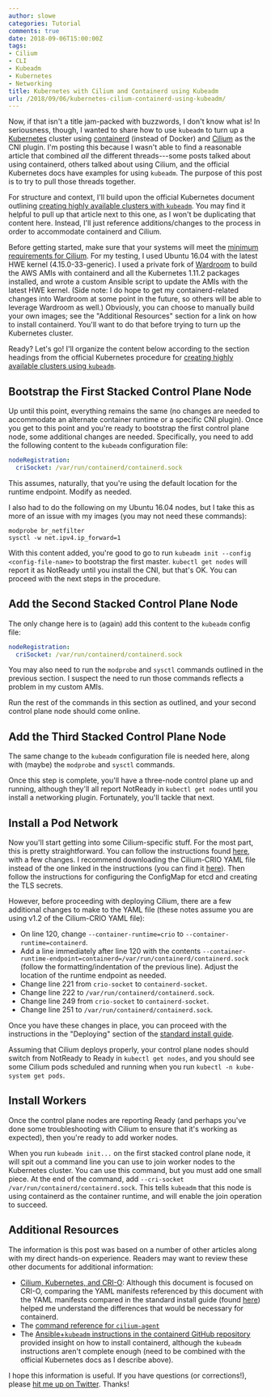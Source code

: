 ```yaml
---
author: slowe
categories: Tutorial
comments: true
date: 2018-09-06T15:00:00Z
tags:
- Cilium
- CLI
- Kubeadm
- Kubernetes
- Networking
title: Kubernetes with Cilium and Containerd using Kubeadm
url: /2018/09/06/kubernetes-cilium-containerd-using-kubeadm/
---
```


Now, if that isn't a title jam-packed with buzzwords, I don't know what is! In seriousness, though, I wanted to share how to use `kubeadm` to turn up a [Kubernetes][link-4] cluster using [containerd][link-3] (instead of Docker) and [Cilium][link-2] as the CNI plugin. I'm posting this because I wasn't able to find a reasonable article that combined _all_ the different threads---some posts talked about using containerd, others talked about using Cilium, and the official Kubernetes docs have examples for using `kubeadm`. The purpose of this post is to try to pull those threads together.<!--more-->

For structure and context, I'll build upon the official Kubernetes document outlining [creating highly available clusters with `kubeadm`][link-1]. You may find it helpful to pull up that article next to this one, as I won't be duplicating that content here. Instead, I'll just reference additions/changes to the process in order to accommodate containerd and Cilium.

Before getting started, make sure that your systems will meet the [minimum requirements for Cilium][link-8]. For my testing, I used Ubuntu 16.04 with the latest HWE kernel (4.15.0-33-generic). I used a private fork of [Wardroom][link-7] to build the AWS AMIs with containerd and all the Kubernetes 1.11.2 packages installed, and wrote a custom Ansible script to update the AMIs with the latest HWE kernel. (Side note: I do hope to get my containerd-related changes into Wardroom at some point in the future, so others will be able to leverage Wardroom as well.) Obviously, you can choose to manually build your own images; see the "Additional Resources" section for a link on how to install containerd. You'll want to do that before trying to turn up the Kubernetes cluster.

Ready? Let's go! I'll organize the content below according to the section headings from the official Kubernetes procedure for [creating highly available clusters using `kubeadm`][link-1].

## Bootstrap the First Stacked Control Plane Node

Up until this point, everything remains the same (no changes are needed to accommodate an alternate container runtime or a specific CNI plugin). Once you get to this point and you're ready to bootstrap the first control plane node, some additional changes are needed. Specifically, you need to add the following content to the `kubeadm` configuration file:

``` yaml
nodeRegistration:
  criSocket: /var/run/containerd/containerd.sock
```

This assumes, naturally, that you're using the default location for the runtime endpoint. Modify as needed.

I also had to do the following on my Ubuntu 16.04 nodes, but I take this as more of an issue with my images (you may not need these commands):

    modprobe br_netfilter
    sysctl -w net.ipv4.ip_forward=1

With this content added, you're good to go to run `kubeadm init --config <config-file-name>` to bootstrap the first master. `kubectl get nodes` will report it as NotReady until you install the CNI, but that's OK. You can proceed with the next steps in the procedure.

## Add the Second Stacked Control Plane Node

The only change here is to (again) add this content to the `kubeadm` config file:

``` yaml
nodeRegistration:
  criSocket: /var/run/containerd/containerd.sock
```

You may also need to run the `modprobe` and `sysctl` commands outlined in the previous section. I suspect the need to run those commands reflects a problem in my custom AMIs.

Run the rest of the commands in this section as outlined, and your second control plane node should come online.

## Add the Third Stacked Control Plane Node

The same change to the `kubeadm` configuration file is needed here, along with (maybe) the `modprobe` and `sysctl` commands.

Once this step is complete, you'll have a three-node control plane up and running, although they'll all report NotReady in `kubectl get nodes` until you install a networking plugin. Fortunately, you'll tackle that next.

## Install a Pod Network

Now you'll start getting into some Cilium-specific stuff. For the most part, this is pretty straightforward. You can follow the instructions found [here][link-10], with a few changes. I recommend downloading the Cilium-CRIO YAML file instead of the one linked in the instructions (you can find it [here][link-11]). Then follow the instructions for configuring the ConfigMap for etcd and creating the TLS secrets.

However, before proceeding with deploying Cilium, there are a few additional changes to make to the YAML file (these notes assume you are using v1.2 of the Cilium-CRIO YAML file):

* On line 120, change `--container-runtime=crio` to `--container-runtime=containerd`.
* Add a line immediately after line 120 with the contents `--container-runtime-endpoint=containerd=/var/run/containerd/containerd.sock` (follow the formatting/indentation of the previous line). Adjust the location of the runtime endpoint as needed.
* Change line 221 from `crio-socket` to `containerd-socket`.
* Change line 222 to `/var/run/containerd/containerd.sock`.
* Change line 249 from `crio-socket` to `containerd-socket`.
* Change line 251 to `/var/run/containerd/containerd.sock`.

Once you have these changes in place, you can proceed with the instructions in the "Deploying" section of the [standard install guide][link-10].

Assuming that Cilium deploys properly, your control plane nodes should switch from NotReady to Ready in `kubectl get nodes`, and you should see some Cilium pods scheduled and running when you run `kubectl -n kube-system get pods`.

## Install Workers

Once the control plane nodes are reporting Ready (and perhaps you've done some troubleshooting with Cilium to ensure that it's working as expected), then you're ready to add worker nodes.

When you run `kubeadm init...` on the first stacked control plane node, it will spit out a command line you can use to join worker nodes to the Kubernetes cluster. You can use this command, but you must add one small piece. At the end of the command, add `--cri-socket /var/run/containerd/containerd.sock`. This tells `kubeadm` that this node is using containerd as the container runtime, and will enable the join operation to succeed.

## Additional Resources

The information is this post was based on a number of other articles along with my direct hands-on experience. Readers may want to review these other documents for additional information:

* [Cilium, Kubernetes, and CRI-O][link-5]: Although this document is focused on CRI-O, comparing the YAML manifests referenced by this document with the YAML manifests compared in the standard install guide (found [here][link-10]) helped me understand the differences that would be necessary for containerd.
* The [command reference for `cilium-agent`][link-6]
* The [Ansible+`kubeadm` instructions in the containerd GitHub repository][link-9] provided insight on how to install containerd, although the `kubeadm` instructions aren't complete enough (need to be combined with the official Kubernetes docs as I describe above).

I hope this information is useful. If you have questions (or corrections!), please [hit me up on Twitter][link-12]. Thanks!

[link-1]: https://kubernetes.io/docs/setup/independent/high-availability/
[link-2]: https://cilium.io/
[link-3]: https://github.com/containerd/containerd
[link-4]: https://kubernetes.io/
[link-5]: https://cilium.readthedocs.io/en/v1.2/gettingstarted/cilium_install_crio/
[link-6]: https://cilium.readthedocs.io/en/v1.2/cmdref/cilium-agent/
[link-7]: https://github.com/heptiolabs/wardroom
[link-8]: https://cilium.readthedocs.io/en/v1.2/install/system_requirements/
[link-9]: https://github.com/containerd/cri/tree/master/contrib/ansible
[link-10]: https://cilium.readthedocs.io/en/v1.2/kubernetes/install/standard/
[link-11]: https://github.com/cilium/cilium/blob/v1.2/examples/kubernetes/1.11/cilium-crio.yaml
[link-12]: https://twitter.com/scott_lowe
